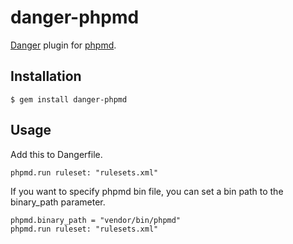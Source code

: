 # danger-phpmd

[Danger](http://danger.systems/ruby/) plugin for [phpmd](https://phpmd.org/).

## Installation

    $ gem install danger-phpmd

## Usage

Add this to Dangerfile.

```
phpmd.run ruleset: "rulesets.xml"
```

If you want to specify phpmd bin file, you can set a bin path to the binary_path parameter.

```
phpmd.binary_path = "vendor/bin/phpmd"
phpmd.run ruleset: "rulesets.xml"
```




